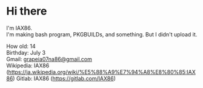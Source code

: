 # Hi there

<!--
**IAX86/IAX86** is a ✨ _special_ ✨ repository because its `README.md` (this file) appears on your GitHub profile.
-->
I'm IAX86.</br>
I'm making bash program,  PKGBUILDs, and something. But I didn't upload it.

How old: 14 </br>
Birthday: July 3 </br>
Gmail: grapeia07na86@gmail.com  
Wikipedia: IAX86 (<https://ja.wikipedia.org/wiki/%E5%88%A9%E7%94%A8%E8%80%85:IAX86>)
Gitlab: IAX86 (<https://gitlab.com/IAX86>)
